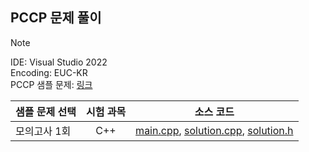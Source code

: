 ## PCCP 문제 풀이

> [!NOTE]
> IDE: Visual Studio 2022   
> Encoding: EUC-KR  
> PCCP 샘플 문제: [링크](https://certi.programmers.co.kr/about/sample)

|샘플 문제 선택|시험 과목|소스 코드|
|---|:---:|---|
|모의고사 1회|C++|[main.cpp](./TrialExam1/main.cpp), [solution.cpp](./TrialExam1/solution.cpp), [solution.h](./TrialExam1/solution.h)|

